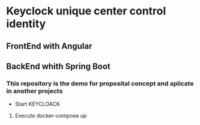 
# Keyclock unique center control identity  

## FrontEnd with Angular 
## BackEnd whith Spring Boot



### This repository is the demo for proposital concept and aplicate in another projects


- Start KEYCLOACK 

1. Execute docker-compose up  

